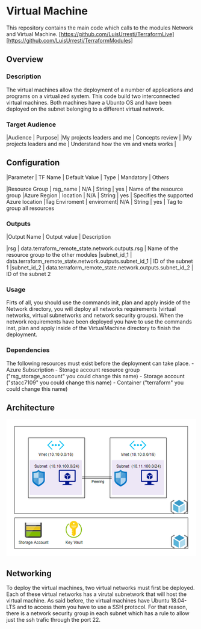 # **Virtual Machine**
This repository contains the main code which calls to the modules Network and Virtual Machine.
[https://github.com/LuisUrresti/TerraformLive]
[https://github.com/LuisUrresti/TerraformModules]

## Overview

### Description
The virtual machines allow the deployment of a number of applications and programs on a virtualized system.
This code build two interconnected virtual machines. Both machines have a Ubunto OS and have been deployed on the subnet belonging to a different virtual network.

### Target Audience
|Audience | Purpose|
|My projects leaders and me | Concepts review |
|My projects leaders and me | Understand how the vm and vnets works |

## Configuration

|Parameter      | TF Name   | Default Value | Type   | Mandatory | Others

|Resource Group | rsg_name  |       N/A     | String | yes       | Name of the resource group
|Azure Region   | location  |       N/A     | String | yes       | Specifies the supported Azure location
|Tag Enviroment | enviroment|       N/A     | String | yes       | Tag to group all resources

### Outputs
|Output Name | Output value                                            | Description

|rsg         | data.terraform_remote_state.network.outputs.rsg         | Name of the resource group to the other modules
|subnet_id_1 | data.terraform_remote_state.network.outputs.subnet_id_1 | ID of the subnet 1
|subnet_id_2 | data.terraform_remote_state.network.outputs.subnet_id_2 | ID of the subnet 2

### Usage

Firts of all, you should use the commands init, plan and apply inside of the Network directory, you will deploy all networks requirements (virtual networks, virtual subnetworks and network security groups). When the network requirements have been deployed you have to use the commands inst, plan and apply inside of the VirtualMachine directory to finish the deployment.

### Dependencies

The following resources must exist before the deployment can take place.
    - Azure Subscription
    - Storage account resource group ("rsg_storage_account" you could change this name)
    - Storage account  ("stacc7109" you could change this name)
    - Container ("terraform" you could change this name)

## Architecture
![ArchitectureDiagram](Resources\ArchitectureDiagram.PNG "Architecture Diagram")

## Networking

To deploy the virtual machines, two virtual networks must first be deployed. Each of these virtual networks has a virutal subnetwork that will host the virtual machine. As said before, the virtual machines have Ubuntu 18.04-LTS and to access them you have to use a SSH protocol. For that reason, there is a network security group in each subnet which has a rule to allow just the ssh trafic through the port 22.